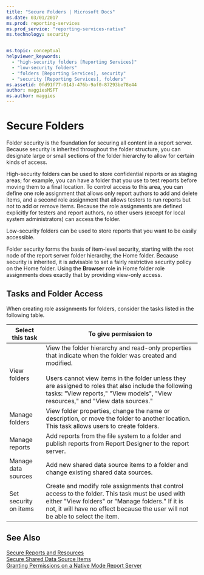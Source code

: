 ```yaml
---
title: "Secure Folders | Microsoft Docs"
ms.date: 03/01/2017
ms.prod: reporting-services
ms.prod_service: "reporting-services-native"
ms.technology: security


ms.topic: conceptual
helpviewer_keywords: 
  - "high-security folders [Reporting Services]"
  - "low-security folders"
  - "folders [Reporting Services], security"
  - "security [Reporting Services], folders"
ms.assetid: 0fd91f77-0143-476b-9af0-87293be78e44
author: maggiesMSFT
ms.author: maggies
---
```

# Secure Folders
  Folder security is the foundation for securing all content in a report server. Because security is inherited throughout the folder structure, you can designate large or small sections of the folder hierarchy to allow for certain kinds of access.  
  
 High-security folders can be used to store confidential reports or as staging areas; for example, you can have a folder that you use to test reports before moving them to a final location. To control access to this area, you can define one role assignment that allows only report authors to add and delete items, and a second role assignment that allows testers to run reports but not to add or remove items. Because the role assignments are defined explicitly for testers and report authors, no other users (except for local system administrators) can access the folder.  
  
 Low-security folders can be used to store reports that you want to be easily accessible.  
  
 Folder security forms the basis of item-level security, starting with the root node of the report server folder hierarchy, the Home folder. Because security is inherited, it is advisable to set a fairly restrictive security policy on the Home folder. Using the **Browser** role in Home folder role assignments does exactly that by providing view-only access.  
  
## Tasks and Folder Access  
 When creating role assignments for folders, consider the tasks listed in the following table.  
  
|Select this task|To give permission to|  
|----------------------|---------------------------|  
|View folders|View the folder hierarchy and read-only properties that indicate when the folder was created and modified.<br /><br /> Users cannot view items in the folder unless they are assigned to roles that also include the following tasks: "View reports," "View models", "View resources," and "View data sources."|  
|Manage folders|View folder properties, change the name or description, or move the folder to another location. This task allows users to create folders.|  
|Manage reports|Add reports from the file system to a folder and publish reports from Report Designer to the report server.|  
|Manage data sources|Add new shared data source items to a folder and change existing shared data sources.|  
|Set security on items|Create and modify role assignments that control access to the folder. This task must be used with either "View folders" or "Manage folders." If it is not, it will have no effect because the user will not be able to select the item.|  
  
## See Also  
 [Secure Reports and Resources](../../reporting-services/security/secure-reports-and-resources.md)   
 [Secure Shared Data Source Items](../../reporting-services/security/secure-shared-data-source-items.md)   
 [Granting Permissions on a Native Mode Report Server](../../reporting-services/security/granting-permissions-on-a-native-mode-report-server.md)  
  
  
